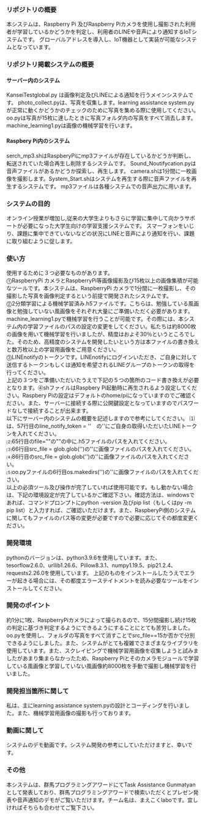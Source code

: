<h3>リポジトリの概要</h3>
本システムは、Raspberry Pi 及びRaspberry Piカメラを使用し撮影された利用者が学習しているかどうかを判定し、利用者のLINEや音声により通知するIoTシステムです。
グローバルアドレスを導入し、IoT機器として実装が可能なシステムとなっています。

<h3>リポジトリ掲載システムの概要</h3>
<h4>サーバー内のシステム</h4>
KanseiTestglobal.py は画像判定及びLINEによる通知を行うメインシステムです。
photo_collect.pyは、写真を収集します。learning assistance system.pyが正常に動くかどうかのチェックのために写真を集める際に使用してください。
oo.pyは写真が15枚に達したときに写真フォルダ内の写真をすべて消去します。machine_learning1.pyは画像の機械学習を行います。
<h4>Raspbery Pi内のシステム</h4>
serch_mp3.shはRaspberyPiにmp3ファイルが存在しているかどうか判断し、転送されていた場合再生し削除するシステムです。
Sound_Noutifycation.pyは音声ファイルがあるかどうか探索し、再生します。
camera.shは1分間に一枚画像を撮影します。System_Start.shはシステムを再生する際に音声ファイルを再生するシステムです。
mp3ファイルは各種システムでの音声出力に用います。

<h3>システムの目的</h3>
オンライン授業が増加し,従来の大学生よりもさらに学習に集中して向かうサポートが必要になった大学生向けの学習支援システムです。
スマーフォンをいじり、課題に集中できていないなどの状況にLINEと音声により通知を行い、課題に取り組むように促します。

<h3>使い方</h3>
使用するために３つ必要なものがあります。<br>⓵RaspberryPi カメラとRaspberryPi等画像撮影及び15枚以上の画像集積が可能なツールです。本システムは、RaspberryPi カメラで1分間に一枚撮影し、その撮影した写真を画像判定するという前提で開発されたシステムです。<br>⓶2分類学習による機械学習済み.h5ファイルです。こちらは、勉強している風画像と勉強していない風画像をそれぞれ大量にご準備いただく必要があります。machine_learning1.pyで機械学習を行うことが可能です。その際には、本システム内の学習ファイルのパスの設定の変更をしてください。私たちは約8000枚の画像を用いて機械学習を行いましたが、精度はおよそ30％というところでした。そのため、高精度のシステムを開発したいという方は本ファイルの書き換えと数万枚以上の学習用画像をご用意ください。<br>⓷LINEnotifyのトークンです。LINEnotifyにログインいただき、ご自身に対して送信するトークンもしくは通知を希望されるLINEグループのトークンの取得を行ってください。<br>上記の３つをご準備いただいたうえで下記の５つの箇所のコード書き換えが必要となります。⓸shファイルはRaspbery Pi起動時に再生されるよう設定してください。Raspbery Piの設定はデフォルトのhome/piになっていますのでご確認ください。また、サーバーに接続する際に公開鍵設定となっていますのでパスワードなしで接続することが出来ます。<br>
以下にサーバー内のシステムの概要を記述しますので参考にしてください。
⑴は、57行目のline_notify_token = ''　の''にご自身の取得いただいたLINEトークンを入れてください。<br>⑵65行目のfile=""の""の中に.h5ファイルのパスを入れてください。<br>⑶66行目src_file = glob.glob('')の''に画像ファイルのパスを入れてください。<br>⑷86行目のsrc_file = glob.glob('')の''に画像ファイルのパスを入れてください。<br>⑸oo.pyファイルの6行目os.makedirs('')の''に画像ファイルのパスを入れてください。<br>以上の必須ツール及び操作が完了していれば使用可能です。もし動かない場合は、下記の環境設定が完了しているかご確認下さい。確認方法は、windowsであれば、コマンドプロンプトにpython -version 及びpip list（もしくはpy -m pip list）と入力すれば、ご確認いただけます。また、RaspberyPi側のシステムに関してもファイルのパス等の変更が必要ですので必要に応じてその都度変更ください。

<h3>開発環境</h3>
pythonのバージョンは、python3.9.6を使用しています。また、tesorflow2.6.0、urllib1.26.6、Pillow8.3.1、numpy1.19.5、pip21.2.4、requests2.26.0を使用しています。
上記のものをインストールしたうえでエラーが起きる場合には、その都度エラーステイトメントを読み必要なツールをインストールしてください。

<h3>開発のポイント</h3>
約1分に1枚、RaspberryPiカメラによって撮られるので、15分間撮影し続け15枚の判定に基づき判定するようにできるようにすることにとても苦労しました。oo.pyを使用し、フォルダの写真をすべて消すことでsrc_file==15か否かで分別できるようにしました。また、システムがとても複雑でさまざまなライブラリを使用しています。また、スクレイピングで機械学習用画像を収集しようと試みましたがあまり集まらなかったため、Raspberry Piとそのカメラモジュールで学習している風画像と学習していない風画像約8000枚を手動で撮影し機械学習を行いました。

<h3>開発担当箇所に関して</h3>
私は、主にlearning assistance system.pyの設計とコーディングを行いました。また、機械学習用画像の撮影も行っております。

<h3>動画に関して</h3>
システムのデモ動画です。システム開発の参考にしていただけますと、幸いです。

<h3>その他</h3>
本システムは、群馬プログラミングアワードにてTask Assistance Gunmatyanとして発表しており、群馬プログラミングアワードで検索いただくとプレゼン発表や音声通知のデモがご覧いただけます。チーム名は、まえこくlaboです。宜しければそちらも合わせてご覧下さい。
